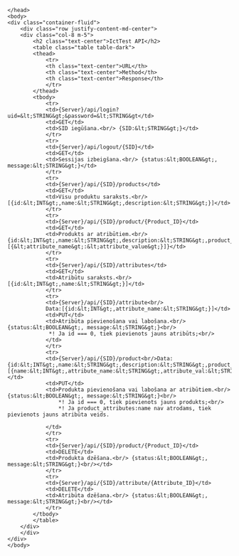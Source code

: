 <!DOCTYPE html>
<html lang="en">
    <head>
        <meta charset="utf-8">
        <meta name="viewport" content="width=device-width, initial-scale=1">
        <title>IctTest</title>
	<link href="https://cdn.jsdelivr.net/npm/bootstrap@5.2.0/dist/css/bootstrap.min.css" rel="stylesheet" integrity="sha384-gH2yIJqKdNHPEq0n4Mqa/HGKIhSkIHeL5AyhkYV8i59U5AR6csBvApHHNl/vI1Bx" crossorigin="anonymous">

    </head>
    <body>
	<div class="container-fluid">
	    <div class="row justify-content-md-center">
		<div class="col-8 m-5">
		    <h2 class="text-center">IctTest API</h2>
		    <table class="table table-dark">
			<thead>
			    <tr>
				<th class="text-center">URL</th>
				<th class="text-center">Method</th>
				<th class="text-center">Response</th>
			    </tr>
			</thead>
			<tbody>
			    <tr>
				<td>{Server}/api/login?uid=&lt;STRING&gt;&password=&lt;STRING&gt</td>
				<td>GET</td>
				<td>SID iegūšana.<br/> {SID:&lt;STRING&gt;}</td>
			    </tr>
			    <tr>
				<td>{Server}/api/logout/{SID}</td>
				<td>GET</td>
				<td>Sessijas izbeigšana.<br/> {status:&lt;BOOLEAN&gt;, message:&lt;STRING&gt;}</td>
			    </tr>
			    <tr>
				<td>{Server}/api/{SID}/products</td>
				<td>GET</td>
				<td>Visu produktu saraksts.<br/> [{id:&lt;INT&gt;,name:&lt;STRING&gt;,description:&lt;STRING&gt;}]</td>
			    </tr>
			    <tr>
				<td>{Server}/api/{SID}/product/{Product_ID}</td>
				<td>GET</td>
				<td>Produkts ar atribūtiem.<br/> {id:&lt;INT&gt;,name:&lt;STRING&gt;,description:&lt;STRING&gt;,product_attributes: [{&lt;attribute_name&gt;:&lt;attribute_value&gt;}]}</td>
			    </tr>
			    <tr>
				<td>{Server}/api/{SID}/attributes</td>
				<td>GET</td>
				<td>Atribūtu saraksts.<br/> [{id:&lt;INT&gt;,name:&lt;STRING&gt;}]</td>
			    </tr>
			    <tr>
				<td>{Server}/api/{SID}/attribute<br/>
				Data:[{id:&lt;INT&gt;,attribute_name:&lt;STRING&gt;}]</td>
				<td>PUT</td>
				<td>Atribūta pievienošana vai labošana.<br/> {status:&lt;BOOLEAN&gt;, message:&lt;STRING&gt;}<br/>
				 *! Ja id === 0, tiek pievienots jauns atribūts;<br/>
				</td>
			    </tr>
			    <tr>
				<td>{Server}/api/{SID}/product<br/>Data: {id:&lt;INT&gt;,name:&lt;STRING&gt;,description:&lt;STRING&gt;,product_attributes: [{name:&lt;INT&gt;,attribute_name:&lt;STRING&gt;,attribute_val:&lt;STRING&gt;}]}</td>
				<td>PUT</td>
				<td>Produkta pievienošana vai labošana ar atribūtiem.<br/>{status:&lt;BOOLEAN&gt;, message:&lt;STRING&gt;}<br/>
				    *! Ja id === 0, tiek pievienots jauns produkts;<br/>
				    *! Ja product_attributes:name nav atrodams, tiek pievienots jauns atribūta veids.

				</td>
			    </tr>
			    <tr>
				<td>{Server}/api/{SID}/product/{Product_ID}</td>
				<td>DELETE</td>
				<td>Produkta dzēšana.<br/> {status:&lt;BOOLEAN&gt;, message:&lt;STRING&gt;}<br/></td>
			    </tr>
			    <tr>
				<td>{Server}/api/{SID}/attribute/{Attribute_ID}</td>
				<td>DELETE</td>
				<td>Atribūta dzēšana.<br/> {status:&lt;BOOLEAN&gt;, message:&lt;STRING&gt;}<br/></td>
			    </tr>
			</tbody>
		    </table>
		</div>
	    </div>
	</div>
    </body>
</html>
